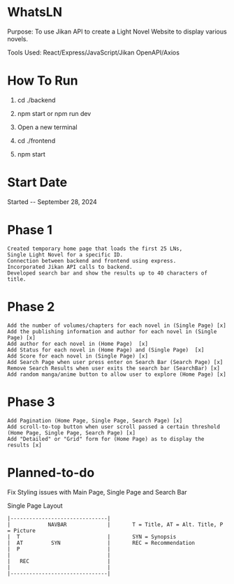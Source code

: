 # WhatsLN

Purpose: To use Jikan API to create a Light Novel Website to display various novels.

Tools Used: React/Express/JavaScript/Jikan OpenAPI/Axios

# How To Run
1. cd ./backend
2. npm start or npm run dev

3. Open a new terminal
4. cd ./frontend
5. npm start

# Start Date
Started -- September 28, 2024

# Phase 1
```
Created temporary home page that loads the first 25 LNs, 
Single Light Novel for a specific ID. 
Connection between backend and frontend using express. 
Incorporated Jikan API calls to backend.
Developed search bar and show the results up to 40 characters of title.
```
# Phase 2
```
Add the number of volumes/chapters for each novel in (Single Page) [x]
Add the publishing information and author for each novel in (Single Page) [x]
Add author for each novel in (Home Page)  [x]
Add Status for each novel in (Home Page) and (Single Page)  [x]
Add Score for each novel in (Single Page) [x]
Add Search Page when user press enter on Search Bar (Search Page) [x]
Remove Search Results when user exits the search bar (SearchBar) [x]
Add random manga/anime button to allow user to explore (Home Page) [x]
```
# Phase 3
```
Add Pagination (Home Page, Single Page, Search Page) [x]
Add scroll-to-top button when user scroll passed a certain threshold (Home Page, Single Page, Search Page) [x]
Add "Detailed" or "Grid" form for (Home Page) as to display the results [x]
```
# Planned-to-do
Fix Styling issues with Main Page, Single Page and Search Bar

Single Page Layout
```
|-------------------------------|   
|            NAVBAR             |       T = Title, AT = Alt. Title, P = Picture
|  T                            |       SYN = Synopsis
|  AT         SYN               |       REC = Recommendation
|  P                            |
|                               |
|   REC                         |
|                               |
|-------------------------------|
```
